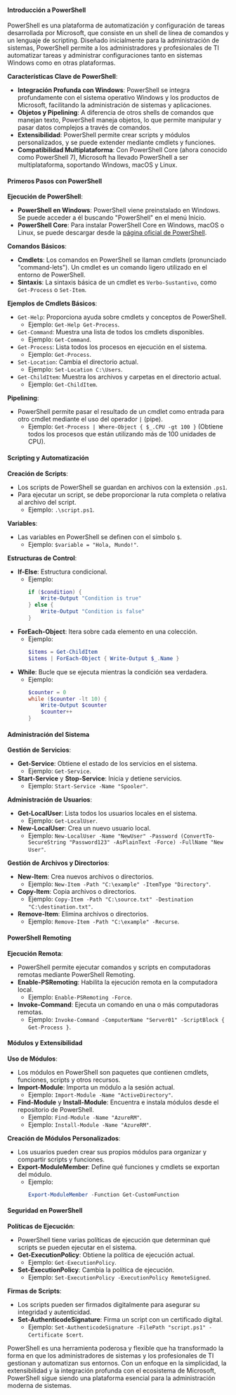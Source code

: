 
#### Introducción a PowerShell

PowerShell es una plataforma de automatización y configuración de tareas desarrollada por Microsoft, que consiste en un shell de línea de comandos y un lenguaje de scripting. Diseñado inicialmente para la administración de sistemas, PowerShell permite a los administradores y profesionales de TI automatizar tareas y administrar configuraciones tanto en sistemas Windows como en otras plataformas.

**Características Clave de PowerShell**:
- **Integración Profunda con Windows**: PowerShell se integra profundamente con el sistema operativo Windows y los productos de Microsoft, facilitando la administración de sistemas y aplicaciones.
- **Objetos y Pipelining**: A diferencia de otros shells de comandos que manejan texto, PowerShell maneja objetos, lo que permite manipular y pasar datos complejos a través de comandos.
- **Extensibilidad**: PowerShell permite crear scripts y módulos personalizados, y se puede extender mediante cmdlets y funciones.
- **Compatibilidad Multiplataforma**: Con PowerShell Core (ahora conocido como PowerShell 7), Microsoft ha llevado PowerShell a ser multiplataforma, soportando Windows, macOS y Linux.

#### Primeros Pasos con PowerShell

**Ejecución de PowerShell**:
- **PowerShell en Windows**: PowerShell viene preinstalado en Windows. Se puede acceder a él buscando "PowerShell" en el menú Inicio.
- **PowerShell Core**: Para instalar PowerShell Core en Windows, macOS o Linux, se puede descargar desde la [página oficial de PowerShell](https://github.com/PowerShell/PowerShell).

**Comandos Básicos**:
- **Cmdlets**: Los comandos en PowerShell se llaman cmdlets (pronunciado "command-lets"). Un cmdlet es un comando ligero utilizado en el entorno de PowerShell.
- **Sintaxis**: La sintaxis básica de un cmdlet es `Verbo-Sustantivo`, como `Get-Process` o `Set-Item`.

**Ejemplos de Cmdlets Básicos**:
- `Get-Help`: Proporciona ayuda sobre cmdlets y conceptos de PowerShell.
  - Ejemplo: `Get-Help Get-Process`.
- `Get-Command`: Muestra una lista de todos los cmdlets disponibles.
  - Ejemplo: `Get-Command`.
- `Get-Process`: Lista todos los procesos en ejecución en el sistema.
  - Ejemplo: `Get-Process`.
- `Set-Location`: Cambia el directorio actual.
  - Ejemplo: `Set-Location C:\Users`.
- `Get-ChildItem`: Muestra los archivos y carpetas en el directorio actual.
  - Ejemplo: `Get-ChildItem`.

**Pipelining**:
- PowerShell permite pasar el resultado de un cmdlet como entrada para otro cmdlet mediante el uso del operador `|` (pipe).
  - Ejemplo: `Get-Process | Where-Object { $_.CPU -gt 100 }` (Obtiene todos los procesos que están utilizando más de 100 unidades de CPU).

#### Scripting y Automatización

**Creación de Scripts**:
- Los scripts de PowerShell se guardan en archivos con la extensión `.ps1`.
- Para ejecutar un script, se debe proporcionar la ruta completa o relativa al archivo del script.
  - Ejemplo: `.\script.ps1`.

**Variables**:
- Las variables en PowerShell se definen con el símbolo `$`.
  - Ejemplo: `$variable = "Hola, Mundo!"`.

**Estructuras de Control**:
- **If-Else**: Estructura condicional.
  - Ejemplo:
    ```powershell
    if ($condition) {
        Write-Output "Condition is true"
    } else {
        Write-Output "Condition is false"
    }
    ```
- **ForEach-Object**: Itera sobre cada elemento en una colección.
  - Ejemplo:
    ```powershell
    $items = Get-ChildItem
    $items | ForEach-Object { Write-Output $_.Name }
    ```
- **While**: Bucle que se ejecuta mientras la condición sea verdadera.
  - Ejemplo:
    ```powershell
    $counter = 0
    while ($counter -lt 10) {
        Write-Output $counter
        $counter++
    }
    ```

#### Administración del Sistema

**Gestión de Servicios**:
- **Get-Service**: Obtiene el estado de los servicios en el sistema.
  - Ejemplo: `Get-Service`.
- **Start-Service** y **Stop-Service**: Inicia y detiene servicios.
  - Ejemplo: `Start-Service -Name "Spooler"`.

**Administración de Usuarios**:
- **Get-LocalUser**: Lista todos los usuarios locales en el sistema.
  - Ejemplo: `Get-LocalUser`.
- **New-LocalUser**: Crea un nuevo usuario local.
  - Ejemplo: `New-LocalUser -Name "NewUser" -Password (ConvertTo-SecureString "Password123" -AsPlainText -Force) -FullName "New User"`.

**Gestión de Archivos y Directorios**:
- **New-Item**: Crea nuevos archivos o directorios.
  - Ejemplo: `New-Item -Path "C:\example" -ItemType "Directory"`.
- **Copy-Item**: Copia archivos o directorios.
  - Ejemplo: `Copy-Item -Path "C:\source.txt" -Destination "C:\destination.txt"`.
- **Remove-Item**: Elimina archivos o directorios.
  - Ejemplo: `Remove-Item -Path "C:\example" -Recurse`.

#### PowerShell Remoting

**Ejecución Remota**:
- PowerShell permite ejecutar comandos y scripts en computadoras remotas mediante PowerShell Remoting.
- **Enable-PSRemoting**: Habilita la ejecución remota en la computadora local.
  - Ejemplo: `Enable-PSRemoting -Force`.
- **Invoke-Command**: Ejecuta un comando en una o más computadoras remotas.
  - Ejemplo: `Invoke-Command -ComputerName "Server01" -ScriptBlock { Get-Process }`.

#### Módulos y Extensibilidad

**Uso de Módulos**:
- Los módulos en PowerShell son paquetes que contienen cmdlets, funciones, scripts y otros recursos.
- **Import-Module**: Importa un módulo a la sesión actual.
  - Ejemplo: `Import-Module -Name "ActiveDirectory"`.
- **Find-Module** y **Install-Module**: Encuentra e instala módulos desde el repositorio de PowerShell.
  - Ejemplo: `Find-Module -Name "AzureRM"`.
  - Ejemplo: `Install-Module -Name "AzureRM"`.

**Creación de Módulos Personalizados**:
- Los usuarios pueden crear sus propios módulos para organizar y compartir scripts y funciones.
- **Export-ModuleMember**: Define qué funciones y cmdlets se exportan del módulo.
  - Ejemplo:
    ```powershell
    Export-ModuleMember -Function Get-CustomFunction
    ```

#### Seguridad en PowerShell

**Políticas de Ejecución**:
- PowerShell tiene varias políticas de ejecución que determinan qué scripts se pueden ejecutar en el sistema.
- **Get-ExecutionPolicy**: Obtiene la política de ejecución actual.
  - Ejemplo: `Get-ExecutionPolicy`.
- **Set-ExecutionPolicy**: Cambia la política de ejecución.
  - Ejemplo: `Set-ExecutionPolicy -ExecutionPolicy RemoteSigned`.

**Firmas de Scripts**:
- Los scripts pueden ser firmados digitalmente para asegurar su integridad y autenticidad.
- **Set-AuthenticodeSignature**: Firma un script con un certificado digital.
  - Ejemplo: `Set-AuthenticodeSignature -FilePath "script.ps1" -Certificate $cert`.

PowerShell es una herramienta poderosa y flexible que ha transformado la forma en que los administradores de sistemas y los profesionales de TI gestionan y automatizan sus entornos. Con un enfoque en la simplicidad, la extensibilidad y la integración profunda con el ecosistema de Microsoft, PowerShell sigue siendo una plataforma esencial para la administración moderna de sistemas.